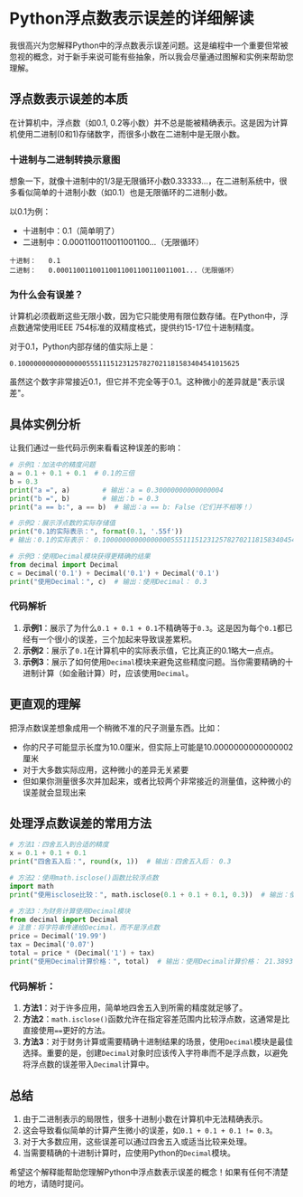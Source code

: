 # Python浮点数表示误差的详细解读

我很高兴为您解释Python中的浮点数表示误差问题。这是编程中一个重要但常被忽视的概念，对于新手来说可能有些抽象，所以我会尽量通过图解和实例来帮助您理解。

## 浮点数表示误差的本质

在计算机中，浮点数（如0.1, 0.2等小数）并不总是能被精确表示。这是因为计算机使用二进制(0和1)存储数字，而很多小数在二进制中是无限小数。

### 十进制与二进制转换示意图

想象一下，就像十进制中的1/3是无限循环小数0.33333...，在二进制系统中，很多看似简单的十进制小数（如0.1）也是无限循环的二进制小数。

以0.1为例：

- 十进制中：0.1（简单明了）
- 二进制中：0.0001100110011001100...（无限循环）

```
十进制：   0.1
二进制：   0.00011001100110011001100110011001...（无限循环）
```

### 为什么会有误差？

计算机必须截断这些无限小数，因为它只能使用有限位数存储。在Python中，浮点数通常使用IEEE 754标准的双精度格式，提供约15-17位十进制精度。

对于0.1，Python内部存储的值实际上是：

```
0.1000000000000000055511151231257827021181583404541015625
```

虽然这个数字非常接近0.1，但它并不完全等于0.1。这种微小的差异就是"表示误差"。

## 具体实例分析

让我们通过一些代码示例来看看这种误差的影响：

```python
# 示例1：加法中的精度问题
a = 0.1 + 0.1 + 0.1  # 0.1的三倍
b = 0.3
print("a =", a)        # 输出：a = 0.30000000000000004
print("b =", b)        # 输出：b = 0.3
print("a == b:", a == b)  # 输出：a == b: False（它们并不相等！）

# 示例2：展示浮点数的实际存储值
print("0.1的实际表示：", format(0.1, '.55f'))  
# 输出：0.1的实际表示： 0.1000000000000000055511151231257827021181583404541015625

# 示例3：使用Decimal模块获得更精确的结果
from decimal import Decimal
c = Decimal('0.1') + Decimal('0.1') + Decimal('0.1')
print("使用Decimal：", c)  # 输出：使用Decimal： 0.3
```

### 代码解析

1. **示例1**：展示了为什么`0.1 + 0.1 + 0.1`不精确等于`0.3`。这是因为每个`0.1`都已经有一个很小的误差，三个加起来导致误差累积。
2. **示例2**：展示了`0.1`在计算机中的实际表示值，它比真正的0.1略大一点点。
3. **示例3**：展示了如何使用`Decimal`模块来避免这些精度问题。当你需要精确的十进制计算（如金融计算）时，应该使用`Decimal`。

## 更直观的理解

把浮点数误差想象成用一个稍微不准的尺子测量东西。比如：

- 你的尺子可能显示长度为10.0厘米，但实际上可能是10.0000000000000002厘米
- 对于大多数实际应用，这种微小的差异无关紧要
- 但如果你测量很多次并加起来，或者比较两个非常接近的测量值，这种微小的误差就会显现出来

## 处理浮点数误差的常用方法

```python
# 方法1：四舍五入到合适的精度
x = 0.1 + 0.1 + 0.1
print("四舍五入后：", round(x, 1))  # 输出：四舍五入后： 0.3

# 方法2：使用math.isclose()函数比较浮点数
import math
print("使用isclose比较：", math.isclose(0.1 + 0.1 + 0.1, 0.3))  # 输出：使用isclose比较： True

# 方法3：为财务计算使用Decimal模块
from decimal import Decimal
# 注意：将字符串传递给Decimal，而不是浮点数
price = Decimal('19.99')
tax = Decimal('0.07')
total = price * (Decimal('1') + tax)
print("使用Decimal计算价格：", total)  # 输出：使用Decimal计算价格： 21.3893
```

### 代码解析：

1. **方法1**：对于许多应用，简单地四舍五入到所需的精度就足够了。
2. **方法2**：`math.isclose()`函数允许在指定容差范围内比较浮点数，这通常是比直接使用`==`更好的方法。
3. **方法3**：对于财务计算或需要精确十进制结果的场景，使用`Decimal`模块是最佳选择。重要的是，创建`Decimal`对象时应该传入字符串而不是浮点数，以避免将浮点数的误差带入`Decimal`计算中。

## 总结

1. 由于二进制表示的局限性，很多十进制小数在计算机中无法精确表示。
2. 这会导致看似简单的计算产生微小的误差，如`0.1 + 0.1 + 0.1 != 0.3`。
3. 对于大多数应用，这些误差可以通过四舍五入或适当比较来处理。
4. 当需要精确的十进制计算时，应使用Python的`Decimal`模块。

希望这个解释能帮助您理解Python中浮点数表示误差的概念！如果有任何不清楚的地方，请随时提问。